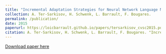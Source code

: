 ```yaml
---
title: "Incremental Adaptation Strategies for Neural Network Language Models."
collection: A. Ter-Sarkisov, H. Schwenk, L. Barrault, F. Bougares.
permalink: /publication/
date: 2015
paperurl: https://loicbarrault.github.io/papers/tersarkisov_cvsc2015.pdf
citation: A. Ter-Sarkisov, H. Schwenk, L. Barrault, F. Bougares. "Incremental Adaptation Strategies for Neural Network Language Models." <i>, 3rd Workshop on Continuous Vector Space Models and their Compositionality (CVSC) 
---
```

[Download paper here](https://loicbarrault.github.io/papers/tersarkisov_cvsc2015.pdf)